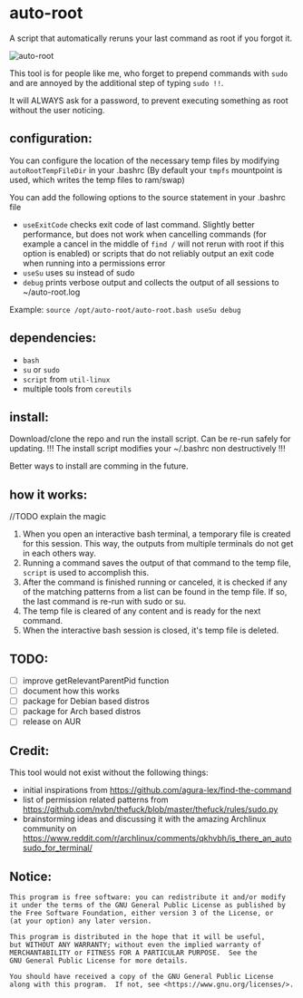 # auto-root
A script that automatically reruns your last command as root if you forgot it.

![auto-root](https://user-images.githubusercontent.com/10449980/144729941-8b0ce1be-f234-4f15-8254-5d110dab7102.gif)

This tool is for people like me, who forget to prepend commands with `sudo` and are annoyed by the additional step of typing `sudo !!`.

It will ALWAYS ask for a password, to prevent executing something as root without the user noticing.

## configuration:

You can configure the location of the necessary temp files by modifying `autoRootTempFileDir` in your .bashrc (By default your `tmpfs` mountpoint is used, which writes the temp files to ram/swap)

You can add the following options to the source statement in your .bashrc file

- `useExitCode` checks exit code of last command. Slightly better performance, but does not work when cancelling commands (for example a cancel in the middle of `find /` will not rerun with root if this option is enabled) or scripts that do not reliably output an exit code when running into a permissions error
- `useSu` uses su instead of sudo
- `debug` prints verbose output and collects the output of all sessions to ~/auto-root.log

Example: `source /opt/auto-root/auto-root.bash useSu debug`

## dependencies:

- `bash`
- `su` or `sudo`
- `script` from `util-linux`
- multiple tools from `coreutils`

## install:

Download/clone the repo and run the install script. Can be re-run safely for updating. 
!!! The install script modifies your ~/.bashrc non destructively !!!

Better ways to install are comming in the future.

## how it works:

//TODO explain the magic

1. When you open an interactive bash terminal, a temporary file is created for this session. This way, the outputs from multiple terminals do not get in each others way.
2. Running a command saves the output of that command to the temp file, `script` is used to accomplish this.
3. After the command is finished running or canceled, it is checked if any of the matching patterns from a list can be found in the temp file. If so, the last command is re-run with sudo or su. 
4. The temp file is cleared of any content and is ready for the next command.
5. When the interactive bash session is closed, it's temp file is deleted.

## TODO:

- [ ] improve getRelevantParentPid function
- [ ] document how this works
- [ ] package for Debian based distros
- [ ] package for Arch based distros
- [ ] release on AUR

## Credit:

This tool would not exist without the following things:

- initial inspirations from https://github.com/agura-lex/find-the-command
- list of permission related patterns from https://github.com/nvbn/thefuck/blob/master/thefuck/rules/sudo.py
- brainstorming ideas and discussing it with the amazing Archlinux community on https://www.reddit.com/r/archlinux/comments/qkhvbh/is_there_an_autosudo_for_terminal/

## Notice:

    This program is free software: you can redistribute it and/or modify
    it under the terms of the GNU General Public License as published by
    the Free Software Foundation, either version 3 of the License, or
    (at your option) any later version.

    This program is distributed in the hope that it will be useful,
    but WITHOUT ANY WARRANTY; without even the implied warranty of
    MERCHANTABILITY or FITNESS FOR A PARTICULAR PURPOSE.  See the
    GNU General Public License for more details.

    You should have received a copy of the GNU General Public License
    along with this program.  If not, see <https://www.gnu.org/licenses/>.

